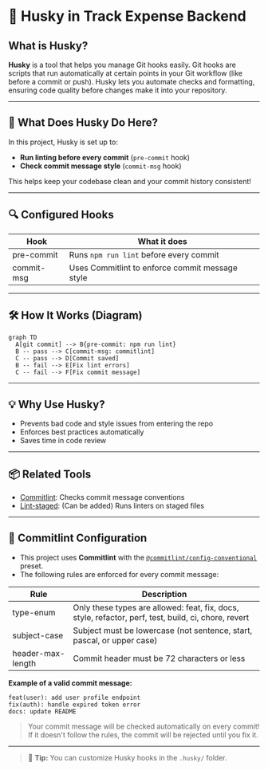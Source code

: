 # 🐶 Husky in Track Expense Backend

## What is Husky?

**Husky** is a tool that helps you manage Git hooks easily. Git hooks are scripts that run automatically at certain points in your Git workflow (like before a commit or push). Husky lets you automate checks and formatting, ensuring code quality before changes make it into your repository.

---

## 🚦 What Does Husky Do Here?

In this project, Husky is set up to:

- **Run linting before every commit** (`pre-commit` hook)
- **Check commit message style** (`commit-msg` hook)

This helps keep your codebase clean and your commit history consistent!

---

## 🔍 Configured Hooks

| Hook         | What it does                                 |
|--------------|----------------------------------------------|
| pre-commit   | Runs `npm run lint` before every commit      |
| commit-msg   | Uses Commitlint to enforce commit message style |

---

## 🛠️ How It Works (Diagram)

```mermaid
graph TD
  A[git commit] --> B{pre-commit: npm run lint}
  B -- pass --> C[commit-msg: commitlint]
  C -- pass --> D[Commit saved]
  B -- fail --> E[Fix lint errors]
  C -- fail --> F[Fix commit message]
```

---

## 💡 Why Use Husky?
- Prevents bad code and style issues from entering the repo
- Enforces best practices automatically
- Saves time in code review

---

## 📦 Related Tools
- [Commitlint](https://commitlint.js.org/): Checks commit message conventions
- [Lint-staged](https://github.com/okonet/lint-staged): (Can be added) Runs linters on staged files

---

## 📝 Commitlint Configuration

- This project uses **Commitlint** with the [`@commitlint/config-conventional`](https://www.npmjs.com/package/@commitlint/config-conventional) preset.
- The following rules are enforced for every commit message:

| Rule                | Description                                                                 |
|---------------------|-----------------------------------------------------------------------------|
| type-enum           | Only these types are allowed: feat, fix, docs, style, refactor, perf, test, build, ci, chore, revert |
| subject-case        | Subject must be lowercase (not sentence, start, pascal, or upper case)      |
| header-max-length   | Commit header must be 72 characters or less                                 |

**Example of a valid commit message:**
```
feat(user): add user profile endpoint
fix(auth): handle expired token error
docs: update README
```

> Your commit message will be checked automatically on every commit! If it doesn't follow the rules, the commit will be rejected until you fix it.

---

> 🐾 **Tip:** You can customize Husky hooks in the `.husky/` folder. 